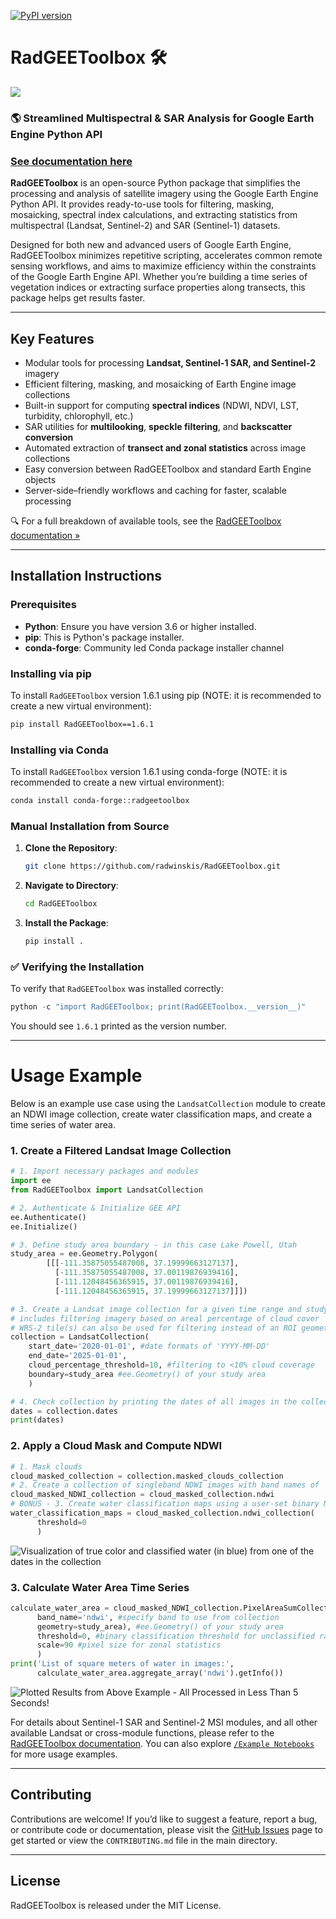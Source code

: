 [![PyPI version](https://badge.fury.io/py/RadGEEToolbox.svg)](https://pypi.org/project/RadGEEToolbox/)

# RadGEEToolbox 🛠

![](image-1.png)

### 🌎 Streamlined Multispectral & SAR Analysis for Google Earth Engine Python API

### [See documentation here](https://radgeetoolbox.readthedocs.io/en/latest/)

**RadGEEToolbox** is an open-source Python package that simplifies the processing and analysis of satellite imagery using the Google Earth Engine Python API. It provides ready-to-use tools for filtering, masking, mosaicking, spectral index calculations, and extracting statistics from multispectral (Landsat, Sentinel-2) and SAR (Sentinel-1) datasets.

Designed for both new and advanced users of Google Earth Engine, RadGEEToolbox minimizes repetitive scripting, accelerates common remote sensing workflows, and aims to maximize efficiency within the constraints of the Google Earth Engine API. Whether you’re building a time series of vegetation indices or extracting surface properties along transects, this package helps get results faster.

_________

## Key Features

- Modular tools for processing **Landsat, Sentinel-1 SAR, and Sentinel-2** imagery
- Efficient filtering, masking, and mosaicking of Earth Engine image collections
- Built-in support for computing **spectral indices** (NDWI, NDVI, LST, turbidity, chlorophyll, etc.)
- SAR utilities for **multilooking**, **speckle filtering**, and **backscatter conversion**
- Automated extraction of **transect and zonal statistics** across image collections
- Easy conversion between RadGEEToolbox and standard Earth Engine objects
- Server-side–friendly workflows and caching for faster, scalable processing

🔍 For a full breakdown of available tools, see the [RadGEEToolbox documentation »](https://radgeetoolbox.readthedocs.io/en/latest/)

_____________

## Installation Instructions

### Prerequisites

- **Python**: Ensure you have version 3.6 or higher installed.
- **pip**: This is Python's package installer. 
- **conda-forge**: Community led Conda package installer channel

### Installing via pip

To install `RadGEEToolbox` version 1.6.1 using pip (NOTE: it is recommended to create a new virtual environment):

```bash
pip install RadGEEToolbox==1.6.1
```

### Installing via Conda

To install `RadGEEToolbox` version 1.6.1 using conda-forge (NOTE: it is recommended to create a new virtual environment):

```bash
conda install conda-forge::radgeetoolbox
```

### Manual Installation from Source

1. **Clone the Repository**: 
   ```bash
   git clone https://github.com/radwinskis/RadGEEToolbox.git
   ```

2. **Navigate to Directory**: 
   ```bash
   cd RadGEEToolbox
   ```

3. **Install the Package**:
   ```bash
   pip install .
   ```

### ✅ Verifying the Installation

To verify that `RadGEEToolbox` was installed correctly:

```python
python -c "import RadGEEToolbox; print(RadGEEToolbox.__version__)"
```

You should see `1.6.1` printed as the version number.

________
# Usage Example

Below is an example use case using the `LandsatCollection` module to create an NDWI image collection, create water classification maps, and create a time series of water area.

### 1. Create a Filtered Landsat Image Collection

```python
# 1. Import necessary packages and modules
import ee
from RadGEEToolbox import LandsatCollection

# 2. Authenticate & Initialize GEE API
ee.Authenticate()
ee.Initialize()

# 3. Define study area boundary - in this case Lake Powell, Utah
study_area = ee.Geometry.Polygon(
        [[[-111.35875055487008, 37.19999663127137],
          [-111.35875055487008, 37.00119876939416],
          [-111.12048456365915, 37.00119876939416],
          [-111.12048456365915, 37.19999663127137]]])

# 3. Create a Landsat image collection for a given time range and study area
# includes filtering imagery based on areal percentage of cloud cover
# WRS-2 tile(s) can also be used for filtering instead of an ROI geometry
collection = LandsatCollection(
    start_date='2020-01-01', #date formats of 'YYYY-MM-DD'
    end_date='2025-01-01',
    cloud_percentage_threshold=10, #filtering to <10% cloud coverage
    boundary=study_area #ee.Geometry() of your study area
    )

# 4. Check collection by printing the dates of all images in the collection
dates = collection.dates 
print(dates)
```
### 2. Apply a Cloud Mask and Compute NDWI
```python
# 1. Mask clouds 
cloud_masked_collection = collection.masked_clouds_collection
# 2. Create a collection of singleband NDWI images with band names of 'ndwi'
cloud_masked_NDWI_collection = cloud_masked_collection.ndwi
# BONUS - 3. Create water classification maps using a user-set binary NDWI threshold
water_classification_maps = cloud_masked_collection.ndwi_collection(
      threshold=0
      )
```
![Visualization of true color and classified water (in blue) from one of the dates in the collection](image-3.png)

### 3. Calculate Water Area Time Series
```python
calculate_water_area = cloud_masked_NDWI_collection.PixelAreaSumCollection(
      band_name='ndwi', #specify band to use from collection
      geometry=study_area), #ee.Geometry() of your study area
      threshold=0, #binary classification threshold for unclassified rasters,
      scale=90 #pixel size for zonal statistics
      )
print('List of square meters of water in images:', 
      calculate_water_area.aggregate_array('ndwi').getInfo())
```

![Plotted Results from Above Example - All Processed in Less Than 5 Seconds!](image-4.png)

For details about Sentinel-1 SAR and Sentinel-2 MSI modules, and all other available Landsat or cross-module functions, please refer to the [RadGEEToolbox documentation](https://radgeetoolbox.readthedocs.io/en/latest/). You can also explore [`/Example Notebooks`](https://github.com/radwinskis/RadGEEToolbox/tree/main/Example%20Notebooks) for more usage examples.

________


## Contributing

Contributions are welcome! If you’d like to suggest a feature, report a bug, or contribute code or documentation, please visit the [GitHub Issues](https://github.com/radwinskis/RadGEEToolbox/issues) page to get started or view the `CONTRIBUTING.md` file in the main directory.

____ 

## License

RadGEEToolbox is released under the MIT License.


